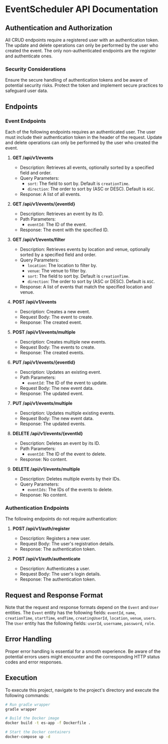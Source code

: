 # EventScheduler API Documentation

## Authentication and Authorization

All CRUD endpoints require a registered user with an authentication token. The update and delete operations can only be performed by the user who created the event. The only non-authenticated endpoints are the register and authenticate ones.

### Security Considerations

Ensure the secure handling of authentication tokens and be aware of potential security risks. Protect the token and implement secure practices to safeguard user data.

## Endpoints

### Event Endpoints

Each of the following endpoints requires an authenticated user. The user must include their authentication token in the header of the request. Update and delete operations can only be performed by the user who created the event.

1. **GET /api/v1/events**
    - Description: Retrieves all events, optionally sorted by a specified field and order.
    - Query Parameters:
        - `sort`: The field to sort by. Default is `creationTime`.
        - `direction`: The order to sort by (ASC or DESC). Default is `ASC`.
    - Response: A list of all events.

2. **GET /api/v1/events/{eventId}**
    - Description: Retrieves an event by its ID.
    - Path Parameters:
        - `eventId`: The ID of the event.
    - Response: The event with the specified ID.

3. **GET /api/v1/events/filter**
    - Description: Retrieves events by location and venue, optionally sorted by a specified field and order.
    - Query Parameters:
        - `location`: The location to filter by.
        - `venue`: The venue to filter by.
        - `sort`: The field to sort by. Default is `creationTime`.
        - `direction`: The order to sort by (ASC or DESC). Default is `ASC`.
    - Response: A list of events that match the specified location and venue.

4. **POST /api/v1/events**
    - Description: Creates a new event.
    - Request Body: The event to create.
    - Response: The created event.

5. **POST /api/v1/events/multiple**
    - Description: Creates multiple new events.
    - Request Body: The events to create.
    - Response: The created events.

6. **PUT /api/v1/events/{eventId}**
    - Description: Updates an existing event.
    - Path Parameters:
        - `eventId`: The ID of the event to update.
    - Request Body: The new event data.
    - Response: The updated event.

7. **PUT /api/v1/events/multiple**
    - Description: Updates multiple existing events.
    - Request Body: The new event data.
    - Response: The updated events.

8. **DELETE /api/v1/events/{eventId}**
    - Description: Deletes an event by its ID.
    - Path Parameters:
        - `eventId`: The ID of the event to delete.
    - Response: No content.

9. **DELETE /api/v1/events/multiple**
    - Description: Deletes multiple events by their IDs.
    - Query Parameters:
        - `eventIds`: The IDs of the events to delete.
    - Response: No content.

### Authentication Endpoints

The following endpoints do not require authentication:

1. **POST /api/v1/auth/register**
    - Description: Registers a new user.
    - Request Body: The user's registration details.
    - Response: The authentication token.

2. **POST /api/v1/auth/authenticate**
    - Description: Authenticates a user.
    - Request Body: The user's login details.
    - Response: The authentication token.

## Request and Response Format

Note that the request and response formats depend on the `Event` and `User` entities. The `Event` entity has the following fields: `eventId`, `name`, `creationTime`, `startTime`, `endTime`, `creatingUserId`, `location`, `venue`, `users`. The `User` entity has the following fields: `userId`, `username`, `password`, `role`.

## Error Handling

Proper error handling is essential for a smooth experience. Be aware of the potential errors users might encounter and the corresponding HTTP status codes and error responses.

## Execution

To execute this project, navigate to the project's directory and execute the following commands:

```bash
# Run gradle wrapper
gradle wrapper

# Build the Docker image
docker build -t es-app -f Dockerfile .

# Start the Docker containers
docker-compose up -d
